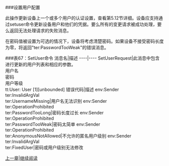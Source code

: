 ###设置用户配置

此操作更新设备上一个或多个用户的认证设置，查看第5.12节详细。设备应支持通过setuser命令更新设备用户和他们的凭据。要么所有的变更请求被成功处理，要么返回无法处理请求的失败消息。

在密码值被设置为可选的情况下，设备将考虑清楚密码。如果设备不接受密码长度为零，将返回"ter:PasswordTooWeak"的错误消息。

###表67：SetUser命令
消息名|描述
----|----
SetUserRequest|此消息中包含进行更新的用户列表和相应的参数。<br />用户名<br />密码<br />用户等级<br />tt:User: User [1][unbounded]
错误代码|描述
env:Sender<br />ter:InvalidArgVal<br />ter:UsernameMissing|用户名无法识别
env:Sender<br />ter:OperationProhibited<br />ter:PasswordTooLong|密码长度过长
env:Sender<br />ter:OperationProhibited<br />ter:PasswordTooWeak|密码太简单
env:Sender<br />ter:OperationProhibited<br />ter:AnonymousNotAllowed|不允许的匿名用户级别
env:Sender<br />ter:InvalidArgVal<br />ter:FixedUser|密码或用户级别无法修改




[上一章](08.04.05.md)|[继续阅读](08.04.07.md)






